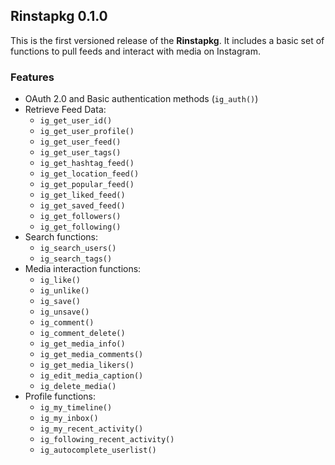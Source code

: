 ## Rinstapkg 0.1.0

This is the first versioned release of the **Rinstapkg**. It includes a basic set of 
functions to pull feeds and interact with media on Instagram.

### Features

  * OAuth 2.0 and Basic authentication methods (`ig_auth()`)
  * Retrieve Feed Data: 
    * `ig_get_user_id()`
    * `ig_get_user_profile()`
    * `ig_get_user_feed()`
    * `ig_get_user_tags()`
    * `ig_get_hashtag_feed()`
    * `ig_get_location_feed()`
    * `ig_get_popular_feed()`
    * `ig_get_liked_feed()`
    * `ig_get_saved_feed()`
    * `ig_get_followers()`
    * `ig_get_following()`
  * Search functions:
    * `ig_search_users()`
    * `ig_search_tags()`
  * Media interaction functions: 
    * `ig_like()`
    * `ig_unlike()`
    * `ig_save()`
    * `ig_unsave()`    
    * `ig_comment()`
    * `ig_comment_delete()`
    * `ig_get_media_info()`
    * `ig_get_media_comments()`
    * `ig_get_media_likers()`
    * `ig_edit_media_caption()`
    * `ig_delete_media()`
  * Profile functions: 
    * `ig_my_timeline()`
    * `ig_my_inbox()`
    * `ig_my_recent_activity()`
    * `ig_following_recent_activity()`
    * `ig_autocomplete_userlist()`
    